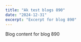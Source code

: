 ```yaml
---
title: "Ak test blogs 890"
date: "2024-12-31"
excerpt: "Excerpt for blog 890"
---
```


Blog content for blog 890